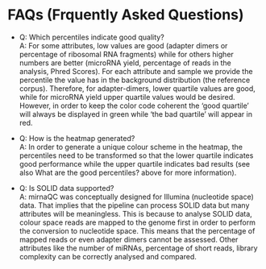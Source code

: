 # FAQs (Frquently Asked Questions)


+  Q: Which percentiles indicate good quality?<br>
A: For some attributes, low values are good (adapter dimers or percentage of ribosomal RNA fragments) while for others higher numbers are better (microRNA yield, percentage of reads in the analysis, Phred Scores). For each attribute and sample we provide the percentile the value has in the background distribution (the reference corpus). Therefore, for adapter-dimers, lower quartile values are good, while for microRNA yield upper quartile values would be desired. However, in order to keep the color code coherent the ‘good quartile’ will always be displayed in green while ‘the bad quartile’ will appear in red.

+ Q: How is the heatmap generated?<br>
A: In order to generate a unique colour scheme in the heatmap, the percentiles need to be transformed so that the lower quartile indicates good performance while the upper quartile indicates bad results (see also What are the good percentiles? above for more information).

+ Q: Is SOLID data supported?<br>
A: mirnaQC was conceptually designed for Illumina (nucleotide space) data. That implies that the pipeline can process SOLID data but many attributes will be meaningless. This is because to analyse SOLID data, colour space reads are mapped to the genome first in order to perform the conversion to nucleotide space. This means that the percentage of mapped reads or even adapter dimers cannot be assessed. Other attributes like the number of miRNAs, percentage of short reads, library complexity can be correctly analysed and compared.